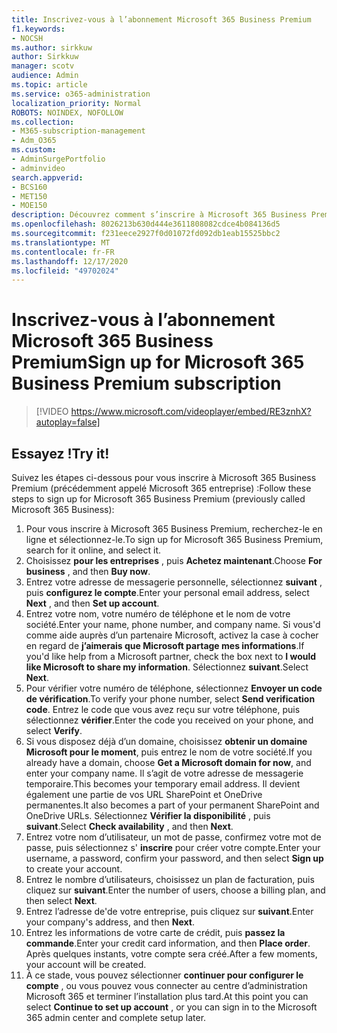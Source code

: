 ```yaml
---
title: Inscrivez-vous à l’abonnement Microsoft 365 Business Premium
f1.keywords:
- NOCSH
ms.author: sirkkuw
author: Sirkkuw
manager: scotv
audience: Admin
ms.topic: article
ms.service: o365-administration
localization_priority: Normal
ROBOTS: NOINDEX, NOFOLLOW
ms.collection:
- M365-subscription-management
- Adm_O365
ms.custom:
- AdminSurgePortfolio
- adminvideo
search.appverid:
- BCS160
- MET150
- MOE150
description: Découvrez comment s’inscrire à Microsoft 365 Business Premium.
ms.openlocfilehash: 8026213b630d444e3611808082cdce4b084136d5
ms.sourcegitcommit: f231eece2927f0d01072fd092db1eab15525bbc2
ms.translationtype: MT
ms.contentlocale: fr-FR
ms.lasthandoff: 12/17/2020
ms.locfileid: "49702024"
---
```

# <a name="sign-up-for-microsoft-365-business-premium-subscription"></a><span data-ttu-id="05bdc-103">Inscrivez-vous à l’abonnement Microsoft 365 Business Premium</span><span class="sxs-lookup"><span data-stu-id="05bdc-103">Sign up for Microsoft 365 Business Premium subscription</span></span>

> [!VIDEO https://www.microsoft.com/videoplayer/embed/RE3znhX?autoplay=false]

## <a name="try-it"></a><span data-ttu-id="05bdc-104">Essayez !</span><span class="sxs-lookup"><span data-stu-id="05bdc-104">Try it!</span></span>

<span data-ttu-id="05bdc-105">Suivez les étapes ci-dessous pour vous inscrire à Microsoft 365 Business Premium (précédemment appelé Microsoft 365 entreprise) :</span><span class="sxs-lookup"><span data-stu-id="05bdc-105">Follow these steps to sign up for Microsoft 365 Business Premium (previously called Microsoft 365 Business):</span></span>

1. <span data-ttu-id="05bdc-106">Pour vous inscrire à Microsoft 365 Business Premium, recherchez-le en ligne et sélectionnez-le.</span><span class="sxs-lookup"><span data-stu-id="05bdc-106">To sign up for Microsoft 365 Business Premium, search for it online, and select it.</span></span>
2. <span data-ttu-id="05bdc-107">Choisissez  **pour les entreprises** , puis  **Achetez maintenant**.</span><span class="sxs-lookup"><span data-stu-id="05bdc-107">Choose  **For business** , and then  **Buy now**.</span></span>
3. <span data-ttu-id="05bdc-108">Entrez votre adresse de messagerie personnelle, sélectionnez  **suivant** , puis  **configurez le compte**.</span><span class="sxs-lookup"><span data-stu-id="05bdc-108">Enter your personal email address, select  **Next** , and then  **Set up account**.</span></span>
4. <span data-ttu-id="05bdc-109">Entrez votre nom, votre numéro de téléphone et le nom de votre société.</span><span class="sxs-lookup"><span data-stu-id="05bdc-109">Enter your name, phone number, and company name.</span></span> <span data-ttu-id="05bdc-110">Si vous&#39;d comme aide auprès d’un partenaire Microsoft, activez la case à cocher en regard de  **j’aimerais que Microsoft partage mes informations**.</span><span class="sxs-lookup"><span data-stu-id="05bdc-110">If you&#39;d like help from a Microsoft partner, check the box next to  **I would like Microsoft to share my information**.</span></span> <span data-ttu-id="05bdc-111">Sélectionnez  **suivant**.</span><span class="sxs-lookup"><span data-stu-id="05bdc-111">Select  **Next**.</span></span>
5. <span data-ttu-id="05bdc-112">Pour vérifier votre numéro de téléphone, sélectionnez  **Envoyer un code de vérification**.</span><span class="sxs-lookup"><span data-stu-id="05bdc-112">To verify your phone number, select  **Send verification code**.</span></span> <span data-ttu-id="05bdc-113">Entrez le code que vous avez reçu sur votre téléphone, puis sélectionnez  **vérifier**.</span><span class="sxs-lookup"><span data-stu-id="05bdc-113">Enter the code you received on your phone, and select  **Verify**.</span></span>
6. <span data-ttu-id="05bdc-114">Si vous disposez déjà d’un domaine, choisissez  **obtenir un domaine Microsoft pour le moment**, puis entrez le nom de votre société.</span><span class="sxs-lookup"><span data-stu-id="05bdc-114">If you already have a domain, choose  **Get a Microsoft domain for now**, and enter your company name.</span></span> <span data-ttu-id="05bdc-115">Il s’agit de votre adresse de messagerie temporaire.</span><span class="sxs-lookup"><span data-stu-id="05bdc-115">This becomes your temporary email address.</span></span> <span data-ttu-id="05bdc-116">Il devient également une partie de vos URL SharePoint et OneDrive permanentes.</span><span class="sxs-lookup"><span data-stu-id="05bdc-116">It also becomes a part of your permanent SharePoint and OneDrive URLs.</span></span> <span data-ttu-id="05bdc-117">Sélectionnez  **Vérifier la disponibilité** , puis  **suivant**.</span><span class="sxs-lookup"><span data-stu-id="05bdc-117">Select  **Check availability** , and then  **Next**.</span></span>
7. <span data-ttu-id="05bdc-118">Entrez votre nom d’utilisateur, un mot de passe, confirmez votre mot de passe, puis sélectionnez s'  **inscrire**  pour créer votre compte.</span><span class="sxs-lookup"><span data-stu-id="05bdc-118">Enter your username, a password, confirm your password, and then select  **Sign up**  to create your account.</span></span>
8. <span data-ttu-id="05bdc-119">Entrez le nombre d’utilisateurs, choisissez un plan de facturation, puis cliquez sur  **suivant**.</span><span class="sxs-lookup"><span data-stu-id="05bdc-119">Enter the number of users, choose a billing plan, and then select  **Next**.</span></span>
9.  <span data-ttu-id="05bdc-120">Entrez l’adresse de&#39;de votre entreprise, puis cliquez sur  **suivant**.</span><span class="sxs-lookup"><span data-stu-id="05bdc-120">Enter your company&#39;s address, and then  **Next**.</span></span>
10. <span data-ttu-id="05bdc-121">Entrez les informations de votre carte de crédit, puis  **passez la commande**.</span><span class="sxs-lookup"><span data-stu-id="05bdc-121">Enter your credit card information, and then  **Place order**.</span></span> <span data-ttu-id="05bdc-122">Après quelques instants, votre compte sera créé.</span><span class="sxs-lookup"><span data-stu-id="05bdc-122">After a few moments, your account will be created.</span></span>
11. <span data-ttu-id="05bdc-123">À ce stade, vous pouvez sélectionner  **continuer pour configurer le compte** , ou vous pouvez vous connecter au centre d’administration Microsoft 365 et terminer l’installation plus tard.</span><span class="sxs-lookup"><span data-stu-id="05bdc-123">At this point you can select  **Continue to set up account** , or you can sign in to the Microsoft 365 admin center and complete setup later.</span></span>